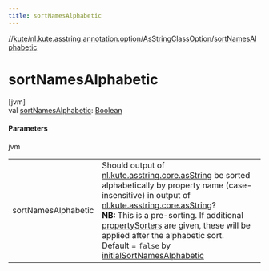 ```yaml
---
title: sortNamesAlphabetic
---
```

//[kute](../../../index.html)/[nl.kute.asstring.annotation.option](../index.html)/[AsStringClassOption](index.html)/[sortNamesAlphabetic](sort-names-alphabetic.html)



# sortNamesAlphabetic



[jvm]\
val [sortNamesAlphabetic](sort-names-alphabetic.html): [Boolean](https://kotlinlang.org/api/latest/jvm/stdlib/kotlin/-boolean/index.html)



#### Parameters


jvm

| | |
|---|---|
| sortNamesAlphabetic | Should output of [nl.kute.asstring.core.asString](../../nl.kute.asstring.core/as-string.html) be sorted alphabetically by property name (case-insensitive) in output of [nl.kute.asstring.core.asString](../../nl.kute.asstring.core/as-string.html)?<br>**NB:** This is a pre-sorting. If additional [propertySorters](property-sorters.html) are given, these will be applied after the alphabetic sort.<br>Default = `false` by [initialSortNamesAlphabetic](../../nl.kute.asstring.core.defaults/initial-sort-names-alphabetic.html) |




